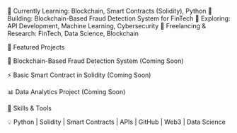 

🔹 Currently Learning: Blockchain, Smart Contracts (Solidity), Python
🔹 Building: Blockchain-Based Fraud Detection System for FinTech
🔹 Exploring: API Development, Machine Learning, Cybersecurity
🔹 Freelancing & Research: FinTech, Data Science, Blockchain

📂 Featured Projects

🔗 Blockchain-Based Fraud Detection System (Coming Soon)

⚡ Basic Smart Contract in Solidity (Coming Soon)

📊 Data Analytics Project (Coming Soon)


🚀 Skills & Tools

💡 Python | Solidity | Smart Contracts | APIs | GitHub | Web3 | Data Science
